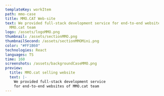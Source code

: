 ```yaml
---
templateKey: workItem
path: mmo-case
title: MMO.CAT Web-site
text: We provided full-stack development service for end-to-end websites of
  MMO.cat team
logo: /assets/logoMMO.png
thumbnail: /assets/sectionMMO.png
thumbnailSecond: /assets/sectionMMOMini.png
color: "#FF1B60"
technologies: React
languages: TS
time: 160
screenshots: /assets/backgroundCaseMMO.png
preview:
  title: MMO.cat selling website
  text: |-
    We provided full-stack development service
    for end-to-end websites of MMO.cat team
---
```

